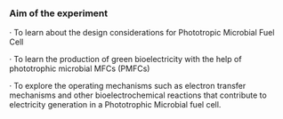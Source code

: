 ### Aim of the experiment

· To learn about the design considerations for Phototropic Microbial Fuel Cell

· To learn the production of green bioelectricity with the help of phototrophic microbial MFCs (PMFCs)

· To explore the operating mechanisms such as electron transfer mechanisms and other bioelectrochemical reactions that contribute to electricity generation in a Phototrophic Microbial fuel cell.